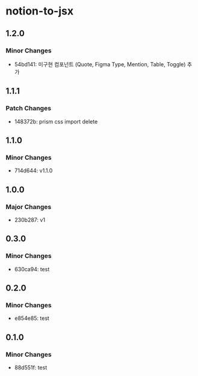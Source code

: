 # notion-to-jsx

## 1.2.0

### Minor Changes

- 54bd141: 미구현 컴포넌트 (Quote, Figma Type, Mention, Table, Toggle) 추가

## 1.1.1

### Patch Changes

- 148372b: prism css import delete

## 1.1.0

### Minor Changes

- 714d644: v1.1.0

## 1.0.0

### Major Changes

- 230b287: v1

## 0.3.0

### Minor Changes

- 630ca94: test

## 0.2.0

### Minor Changes

- e854e85: test

## 0.1.0

### Minor Changes

- 88d551f: test
